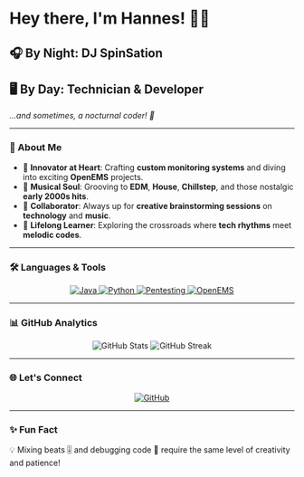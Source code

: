 # Hey there, I'm Hannes! 👋✨

## 🎧 By Night: **DJ SpinSation**  

## 🖥️ By Day: **Technician & Developer**

*...and sometimes, a nocturnal coder! 🌙*

---

### 🚀 About Me

- 🔧 **Innovator at Heart**: Crafting **custom monitoring systems** and diving into exciting **OpenEMS** projects.
- 🎵 **Musical Soul**: Grooving to **EDM**, **House**, **Chillstep**, and those nostalgic **early 2000s hits**.
- 🤝 **Collaborator**: Always up for **creative brainstorming sessions** on **technology** and **music**.
- 🌱 **Lifelong Learner**: Exploring the crossroads where **tech rhythms** meet **melodic codes**.

---

### 🛠️ Languages & Tools

<p align="center">
  <a href="https://www.java.com/">
    <img src="https://img.shields.io/badge/Java-%23ED8B00.svg?style=for-the-badge&logo=java&logoColor=white" alt="Java" />
  </a>
  <a href="https://www.python.org/">
    <img src="https://img.shields.io/badge/Python-%233776AB.svg?style=for-the-badge&logo=python&logoColor=white" alt="Python" />
  </a>
  <a href="https://www.kali.org/">
    <img src="https://img.shields.io/badge/Pentesting-%23000000.svg?style=for-the-badge&logo=kalilinux&logoColor=white" alt="Pentesting" />
  </a>
  <a href="https://github.com/OpenEMS/openems">
    <img src="https://img.shields.io/badge/OpenEMS-%23008EF0.svg?style=for-the-badge&logo=siemens&logoColor=white" alt="OpenEMS" />
  </a>
</p>

---

### 📊 GitHub Analytics

<p align="center">
  <img src="https://github-readme-stats.vercel.app/api?username=Sn0w3y&show_icons=true&theme=radical" alt="GitHub Stats" />
  <img src="https://github-readme-streak-stats.herokuapp.com/?user=Sn0w3y&theme=radical" alt="GitHub Streak" />
</p>

---

### 🌐 Let's Connect

<p align="center">
  <a href="https://github.com/Sn0w3y">
    <img src="https://img.shields.io/badge/GitHub-%2312100E.svg?style=for-the-badge&logo=github&logoColor=white" alt="GitHub" />
  </a>
</p>

---

### ✨ Fun Fact

💡 Mixing beats 🎚️ and debugging code 🐛 require the same level of creativity and patience!